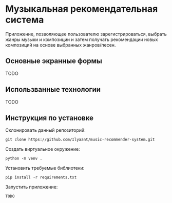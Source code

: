 # Музыкальная рекомендательная система
Приложение, позволяющее пользователю зарегистрироваться, выбрать жанры музыки и композиции и затем получать рекомендации новых композиций на основе выбранных жанров/песен.
## Основные экранные формы
TODO
## Использванные технологии
TODO
## Инструкция по установке
Склонировать данный репозиторий:
```
git clone https://github.com/Ilyaant/music-recommender-system.git
```
Создать виртуальное окружение: 
```
python -m venv .
```
Установить требуемые библиотеки:
```
pip install -r requirements.txt
```
Запустить приложение:
```
TODO
```

